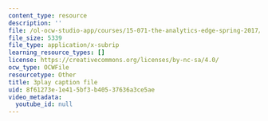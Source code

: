 ```yaml
---
content_type: resource
description: ''
file: /ol-ocw-studio-app/courses/15-071-the-analytics-edge-spring-2017/8f61273e1e415bf3b40537636a3ce5ae_12KzzzmaYrw.vtt
file_size: 5339
file_type: application/x-subrip
learning_resource_types: []
license: https://creativecommons.org/licenses/by-nc-sa/4.0/
ocw_type: OCWFile
resourcetype: Other
title: 3play caption file
uid: 8f61273e-1e41-5bf3-b405-37636a3ce5ae
video_metadata:
  youtube_id: null
---
```

